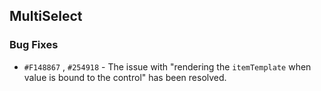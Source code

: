 ## MultiSelect

### Bug Fixes

- `#F148867` , `#254918` - The issue with "rendering the `itemTemplate` when value is bound to the control" has been resolved.
